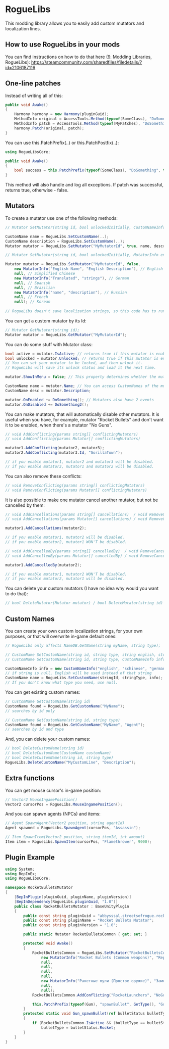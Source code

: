 # RogueLibs
This modding library allows you to easily add custom mutators and localization lines.

## How to use RogueLibs in your mods ##
You can find instructions on how to do that here (9. Modding Libraries, RogueLibs):
https://steamcommunity.com/sharedfiles/filedetails/?id=2106187116
## One-line patches ##
Instead of writing all of this:
```cs
public void Awake()
{
    Harmony harmony = new Harmony(pluginGuid);
    MethodInfo original = AccessTools.Method(typeof(SomeClass), "DoSomething");
    MethodInfo patch = AccessTools.Method(typeof(MyPatches), "DoSomething_Patch");
    harmony.Patch(original, patch);
}
```
You can use this.PatchPrefix(..) or this.PatchPostfix(..):
```cs
using RogueLibsCore;

public void Awake()
{
    bool success = this.PatchPrefix(typeof(SomeClass), "DoSomething", typeof(MyPatches), "DoSomething_Patch");
}
```
This method will also handle and log all exceptions. If patch was successful, returns true, otherwise - false.
## Mutators ##
To create a mutator use one of the following methods:
```cs
// Mutator SetMutator(string id, bool unlockedInitially, CustomNameInfo name, CustomNameInfo description)

CustomName name = RogueLibs.SetCustomName(..);
CustomName description = RogueLibs.SetCustomName(..);
Mutator mutator = RogueLibs.SetMutator("MyMutatorId", true, name, description);

// Mutator SetMutator(string id, bool unlockedInitially, MutatorInfo english, MutatorInfo schinese = null, MutatorInfo german = null, MutatorInfo spanish = null, MutatorInfo brazilian = null, MutatorInfo russian = null, MutatorInfo french = null, MutatorInfo koreana = null)

Mutator mutator = RogueLibs.SetMutator("MyMutatorId", false,
    new MutatorInfo("English Name", "English Description"), // English
    null, // Simplified Chinese
    new MutatorInfo("Translated", "strings"), // German
    null, // Spanish
    null, // Brazilian
    new MutatorInfo("name", "description"), // Russian
    null, // French
    null); // Korean
    
// RogueLibs doesn't save localization strings, so this code has to run every time!
```
You can get a custom mutator by its Id:
```cs
// Mutator GetMutator(string id);
Mutator mutator = RogueLibs.GetMutator("MyMutatorId");
```
You can do some stuff with Mutator class:
```cs
bool active = mutator.IsActive; // returns true if this mutator is enabled (can be set)
bool unlocked = mutator.Unlocked; // returns true if this mutator is enabled (can be set)
// You can set your mutator to be locked, and then unlock it.
// RogueLibs will save its unlock status and load it the next time.

mutator.ShowInMenu = false; // This property determines whether the mutator will be shown in Mutator Menu

CustomName name = mutator.Name; // You can access CustomNames of the mutator
CustomName desc = mutator.Description;

mutator.OnEnabled += DoSomething(); // Mutators also have 2 events
mutator.OnDisabled += DoSomething2();
```
You can make mutators, that will automatically disable other mutators. It is useful when you have, for example, mutator "Rocket Bullets" and don't want it to be enabled, when there's a mutator "No Guns".
```cs
// void AddConflicting(params string[] conflictingMutators)
// void AddConflicting(params Mutator[] conflictingMutators)

mutator1.AddConflicting(mutator2, mutator3);
mutator2.AddConflicting(mutator3.Id, "GorillaTown");

// if you enable mutator1, mutator2 and mutator3 will be disabled.
// if you enable mutator3, mutator1 and mutator2 will be disabled.
```
You can also remove these conflicts:
```cs
// void RemoveConflicting(params string[] conflictingMutators)
// void RemoveConflicting(params Mutator[] conflictingMutators)
```
It is also possible to make one mutator cancel another mutator, but not be cancelled by them:
```cs
// void AddCancellations(params string[] cancellations)  / void RemoveCancellations(params string[] cancellations)
// void AddCancellations(params Mutator[] cancellations) / void RemoveCancellations(params Mutator[] cancellations)

mutator1.AddCancellations(mutator2);

// if you enable mutator1, mutator2 will be disabled.
// if you enable mutator2, mutator1 WON'T be disabled.
```
```cs
// void AddCancelledBy(params string[] cancelledBy)  / void RemoveCancelledBy(params string[] cancelledBy)
// void AddCancelledBy(params Mutator[] cancelledBy) / void RemoveCancelledBy(params Mutator[] cancelledBy)

mutator1.AddCancelledBy(mutator2);

// if you enable mutator1, mutator2 WON'T be disabled.
// if you enable mutator2, mutator1 will be disabled.
```
You can delete your custom mutators (I have no idea why would you want to do that):
```cs
// bool DeleteMutator(Mutator mutator) / bool DeleteMutator(string id)
```
## Custom Names ##
You can create your own custom localization strings, for your own purposes, or that will overwrite in-game default ones:
```cs
// RogueLibs only affects NameDB.GetName(string myName, string type);

// CustomName SetCustomName(string id, string type, string english, string schinese = null, string german = null, string spanish = null, string brazilian = null, string russian = null, string french = null, string koreana = null)
// CustomName SetCustomName(string id, string type, CustomNameInfo info)

CustomNameInfo info = new CustomNameInfo("english", "schinese", "german", "spanish", "brazilian", "russian", "french", "koreana");
// if string is null, English will be used instead of that string
CustomName name = RogueLibs.SetCustomName(stringId, stringType, info);
// If you don't know what type you need, use null.
```
You can get existing custom names:
```cs
// CustomName GetCustomName(string id)
CustomName found = RogueLibs.GetCustomName("MyName");
// searches by id only

// CustomName GetCustomName(string id, string type)
CustomName found = RogueLibs.GetCustomName("MyName", "Agent");
// searches by id and type
```
And, you can delete your custom names:
```cs
// bool DeleteCustomName(string id)
// bool DeleteCustomName(CustomName customName)
// bool DeleteCustomName(string id, string type)
RogueLibs.DeleteCustomName("MyCustomLine", "Description");
```
## Extra functions ##
You can get mouse cursor's in-game position:
```cs
// Vector2 MouseIngamePosition()
Vector2 cursorPos = RogueLibs.MouseIngamePosition();
```
And you can spawn agents (NPCs) and items:
```cs
// Agent SpawnAgent(Vector2 position, string agentId)
Agent spawned = RogueLibs.SpawnAgent(cursorPos, "Assassin");

// Item SpawnItem(Vector2 position, string itemId, int amount)
Item item = RogueLibs.SpawnItem(cursorPos, "Flamethrower", 9000);
```
## Plugin Example ##
```cs
using System;
using BepInEx;
using RogueLibsCore;

namespace RocketBulletsMutator
{
    [BepInPlugin(pluginGuid, pluginName, pluginVersion)]
    [BepInDependency(RogueLibs.pluginGuid, "1.0")]
    public class RocketBulletsMutator : BaseUnityPlugin
    {
        public const string pluginGuid = "abbysssal.streetsofrogue.rocketbulletsmutator";
        public const string pluginName = "Rocket Bullets Mutator";
        public const string pluginVersion = "1.0";

        public static Mutator RocketBulletsCommon { get; set; }

        protected void Awake()
        {
            RocketBulletsCommon = RogueLibs.SetMutator("RocketBulletsCommon", true,
                new MutatorInfo("Rocket Bullets (Common weapons)", "Replaces common bullets (Pistol, Shotgun, Machinegun, etc.) with rockets. Rate of fire is unchanged."),
                null,
                null,
                null,
                null,
                new MutatorInfo("Ракетные пули (Простое оружие)", "Заменяет простые пули (Пистолет, Дробовик, Автомат и т.п.) на ракеты. Скорость стрельбы не изменена."),
                null,
                null);
            RocketBulletsCommon.AddConflicting("RocketLaunchers", "NoGuns");

            this.PatchPrefix(typeof(Gun), "spawnBullet", GetType(), "Gun_spawnBullet", new Type[] { typeof(bulletStatus), typeof(InvItem), typeof(int), typeof(bool), typeof(string) });
        }
        protected static void Gun_spawnBullet(ref bulletStatus bulletType)
        {
            if (RocketBulletsCommon.IsActive && (bulletType == bulletStatus.Normal || bulletType == bulletStatus.Shotgun || bulletType == bulletStatus.Revolver))
                bulletType = bulletStatus.Rocket;
        }
    }
}
```
